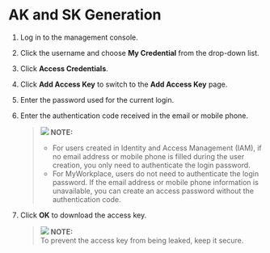 # AK and SK Generation<a name="EN-US_TOPIC_0125560364"></a>

1.  Log in to the management console.
2.  Click the username and choose  **My Credential**  from the drop-down list.

1.  Click  **Access Credentials**.
2.  Click  **Add Access Key** to switch to the **Add Access Key**  page.
3.  Enter the password used for the current login.
4.  Enter the authentication code received in the email or mobile phone.

    >![](/images/icon-note.gif) **NOTE:**   
    >-   For users created in Identity and Access Management \(IAM\), if no email address or mobile phone is filled during the user creation, you only need to authenticate the login password.  
    >-   For MyWorkplace, users do not need to authenticate the login password. If the email address or mobile phone information is unavailable, you can create an access password without the authentication code.  


1.  Click  **OK**  to download the access key.

    >![](/images/icon-note.gif) **NOTE:**   
    >To prevent the access key from being leaked, keep it secure.  


